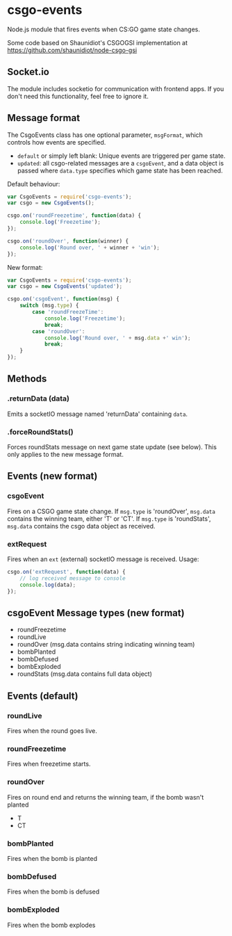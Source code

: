 # csgo-events
Node.js module that fires events when CS:GO game state changes.

Some code based on Shaunidiot's CSGOGSI implementation at https://github.com/shaunidiot/node-csgo-gsi

## Socket.io
The module includes socketio for communication with frontend apps. If you don't need this functionality, feel free to ignore it.

## Message format
The CsgoEvents class has one optional parameter, `msgFormat`, which controls how events are specified. 
- `default` or simply left blank: Unique events are triggered per game state. 
- `updated`: all csgo-related messages are a `csgoEvent`, and a data object is passed where `data.type` specifies which game state has been reached.

Default behaviour:
```javascript
var CsgoEvents = require('csgo-events');
var csgo = new CsgoEvents();

csgo.on('roundFreezetime', function(data) {
    console.log('Freezetime');
});

csgo.on('roundOver', function(winner) {
    console.log('Round over, ' + winner + 'win');
});
```

New format:
```javascript
var CsgoEvents = require('csgo-events');
var csgo = new CsgoEvents('updated');

csgo.on('csgoEvent', function(msg) {
    switch (msg.type) {
        case 'roundFreezeTime':
            console.log('Freezetime');
            break;
        case 'roundOver':
            console.log('Round over, ' + msg.data +' win');
            break;
    }
});

```
## Methods

### .returnData (data)
Emits a socketIO message named 'returnData' containing `data`.

### .forceRoundStats()
Forces roundStats message on next game state update (see below). This only applies to the new message format.

## Events (new format)

### csgoEvent
Fires on a CSGO game state change. If `msg.type` is 'roundOver', `msg.data` contains the winning team, either 'T' or 'CT'. If `msg.type` is 'roundStats', `msg.data` contains the csgo data object as received.

### extRequest
Fires when an `ext` (external) socketIO message is received. Usage:
```javascript
csgo.on('extRequest', function(data) {
    // log received message to console
    console.log(data);
});
```
## csgoEvent Message types (new format)
- roundFreezetime
- roundLive
- roundOver (msg.data contains string indicating winning team)
- bombPlanted
- bombDefused
- bombExploded
- roundStats (msg.data contains full data object)

## Events (default)

### roundLive
Fires when the round goes live.

### roundFreezetime
Fires when freezetime starts.

### roundOver
Fires on round end and returns the winning team, if the bomb wasn't planted
- T
- CT

### bombPlanted
Fires when the bomb is planted

### bombDefused
Fires when the bomb is defused

### bombExploded
Fires when the bomb explodes